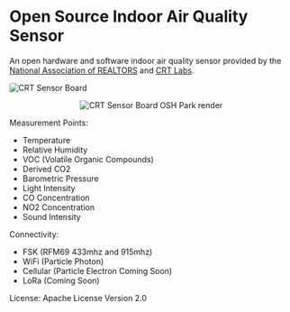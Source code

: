 # Open Source Indoor Air Quality Sensor
An open hardware and software indoor air quality sensor provided by the [National Association of REALTORS](http://realtor.org) and [CRT Labs](https://crtlabs.org).

![CRT Sensor Board](https://github.com/NationalAssociationOfRealtors/Sensor-Board-v0.01/raw/master/media/sensor_board_v0.2a_cropped.jpg)

<p align="center">
  <img src="https://github.com/NationalAssociationOfRealtors/IndoorAirQualitySensor/blob/master/media/Sensor-board-v0.4.jpg" alt="CRT Sensor Board OSH Park render"/>
</p>

Measurement Points:

* Temperature
* Relative Humidity
* VOC (Volatile Organic Compounds)
* Derived CO2
* Barometric Pressure
* Light Intensity
* CO Concentration
* NO2 Concentration
* Sound Intensity

Connectivity:

* FSK (RFM69 433mhz and 915mhz)
* WiFi (Particle Photon)
* Cellular (Particle Electron Coming Soon)
* LoRa (Coming Soon)

License:
Apache License Version 2.0
